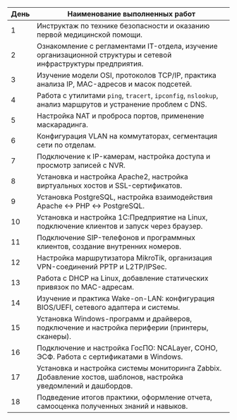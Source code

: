 | День | Наименование выполненных работ                                                                                    |
| ---- | ----------------------------------------------------------------------------------------------------------------- |
| 1    | Инструктаж по технике безопасности и оказанию первой медицинской помощи.                                          |
| 2    | Ознакомление с регламентами IT-отдела, изучение организационной структуры и сетевой инфраструктуры предприятия.   |
| 3    | Изучение модели OSI, протоколов TCP/IP, практика анализа IP, MAC-адресов и масок подсетей.                        |
| 4    | Работа с утилитами `ping`, `tracert`, `ipconfig`, `nslookup`, анализ маршрутов и устранение проблем с DNS.        |
| 5    | Настройка NAT и проброса портов, применение маскарадинга.                                                         |
| 6    | Конфигурация VLAN на коммутаторах, сегментация сети по отделам.                                                   |
| 7    | Подключение к IP-камерам, настройка доступа и просмотр записей с NVR.                                             |
| 8    | Установка и настройка Apache2, настройка виртуальных хостов и SSL-сертификатов.                                   |
| 9    | Установка PostgreSQL, настройка взаимодействия Apache ↔ PHP ↔ PostgreSQL.                                         |
| 10   | Установка и настройка 1С:Предприятие на Linux, подключение клиентов и запуск через браузер.                       |
| 11   | Подключение SIP-телефонов и программных клиентов, создание внутренних номеров.                                    |
| 12   | Настройка маршрутизатора MikroTik, организация VPN-соединений PPTP и L2TP/IPSec.                                  |
| 13   | Работа с DHCP на Linux, добавление статических привязок по MAC-адресам.                                           |
| 14   | Изучение и практика Wake-on-LAN: конфигурация BIOS/UEFI, сетевого адаптера и системы.                             |
| 15   | Установка Windows-программ и драйверов, подключение и настройка периферии (принтеры, сканеры).                    |
| 16   | Подключение и настройка ГосПО: NCALayer, СОНО, ЭСФ. Работа с сертификатами в Windows.                             |
| 17   | Установка и настройка системы мониторинга Zabbix. Добавление хостов, шаблонов, настройка уведомлений и дашбордов. |
| 18   | Подведение итогов практики, оформление отчета, самооценка полученных знаний и навыков.                            |
